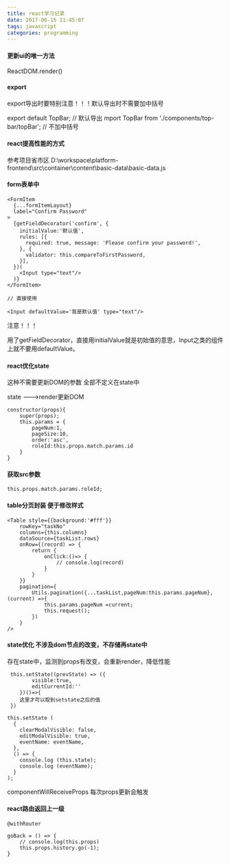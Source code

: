 ```yaml
---
title: react学习记录
date: 2017-06-15 11:45:07
tags: javascript
categories: programming
---
```


#### 更新ui的唯一方法 ####

ReactDOM.render() 
#### export  ####

export导出时要特别注意！！！默认导出时不需要加中括号

export default TopBar; // 默认导出
mport TopBar from './components/top-bar/topBar'; // 不加中括号 

#### react提高性能的方式 ####

参考项目省市区 
D:\workspace\platform-frontend\src\container\content\basic-data\basic-data.js

#### form表单中 ####


	<FormItem
      {...formItemLayout}
      label="Confirm Password"
    >
      {getFieldDecorator('confirm', {
		initialValue:'默认值',
        rules: [{
          required: true, message: 'Please confirm your password!',
        }, {
          validator: this.compareToFirstPassword,
        }],
      })(
        <Input type="text"/>
      )}
    </FormItem>

	// 直接使用

	<Input defaultValue='我是默认值' type="text"/>



注意！！！

用了getFieldDecorator，直接用initialValue就是初始值的意思，Input之类的组件上就不要用defaultValue。 


#### react优化state ####

这种不需要更新DOM的参数 全部不定义在state中

state --->render更新DOM

	
	constructor(props){
	    super(props);
	    this.params = {
	        pageNum:1,
	        pageSize:10,
	        order:'asc',
	        roleId:this.props.match.params.id
	    }
	}

#### 获取src参数 ####
	
	this.props.match.params.roleId;

#### table分页封装 便于修改样式 ####

	<Table style={{background:'#fff'}}
        rowKey="taskNo" 
        columns={this.columns} 
        dataSource={taskList.rows} 
        onRow={(record) => {
            return {
                onClick:()=> {
                    // console.log(record)
                }
            }
        }}
        pagination={
            Utils.pagination({...taskList,pageNum:this.params.pageNum},(current) =>{
                this.params.pageNum =current;
                this.request();
            })
        }
    />

#### state优化  不涉及dom节点的改变，不存储再state中 ####

存在state中，监测到props有改变，会重新render，降低性能

	 this.setState((prevState) => ({
	        visible:true,
	        editCurrentId:''
	  	})()=>{
		这里才可以取到setstate之后的值
	 })

	this.setState (
      {
        clearModalVisible: false,
        editModalVisible: true,
        eventName: eventName,
      },
      () => {
        console.log (this.state);
        console.log (eventName);
      }
    );


componentWillReceiveProps 每次props更新会触发

#### react路由返回上一级 ####

	@withRouter

    goBack = () => {
        // console.log(this.props)
        this.props.history.go(-1);
    }

